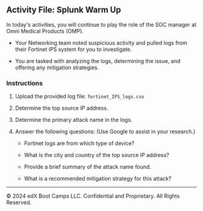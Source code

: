 ## Activity File: Splunk Warm Up 

In today's activities, you will continue to play the role of the SOC manager at Omni Medical Products (OMP).

- Your Networking team noted suspicious activity and pulled logs from their Fortinet IPS system for you to investigate.

- You are tasked with analyzing the logs, determining the issue, and offering any mitigation strategies.

### Instructions

1. Upload the provided log file: `fortinet_IPS_logs.csv`

2. Determine the top source IP address.

3. Determine the primary attack name in the logs.

4. Answer the following questions: (Use Google to assist in your research.)

    - Fortinet logs are from which type of device?

    - What is the city and country of the top source IP address?

    - Provide a brief summary of the attack name found.
    
    - What is a recommended mitigation strategy for this attack?

---

© 2024 edX Boot Camps LLC. Confidential and Proprietary. All Rights Reserved.  
